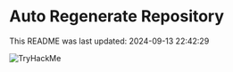 # Auto Regenerate Repository

This README was last updated: 2024-09-13 22:42:29

 ![TryHackMe](https://tryhackme.com/badge/533634)